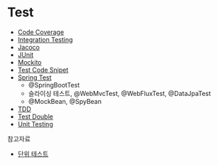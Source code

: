 # Test

* [Code Coverage](Code-Coverage/Code-Coverage.md)
* [Integration Testing](Integration-Testing/Integration-Testing.md)
* [Jacoco](Jacoco/Jacoco.md)
* [JUnit](JUnit/JUnit.md)
* [Mockito](Mockito/Mockito.md)
* [Test Code Snipet](Snipet/Snipet.md)
* [Spring Test](Spring-Test/Spring-Test.md)
  * @SpringBootTest
  * 슬라이싱 테스트, @WebMvcTest, @WebFluxTest, @DataJpaTest
  * @MockBean, @SpyBean
* [TDD](TDD/TDD.md)
* [Test Double](Test-Double/Test-Double.md)
* [Unit Testing](Unit-Testing/README.md)



참고자료

* [단위 테스트](http://www.kyobobook.co.kr/product/detailViewKor.laf?mallGb=KOR&ejkGb=KOR&barcode=9791161755748)